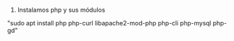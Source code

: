 1. Instalamos php y sus módulos

"sudo apt install php php-curl libapache2-mod-php php-cli php-mysql php-gd"

